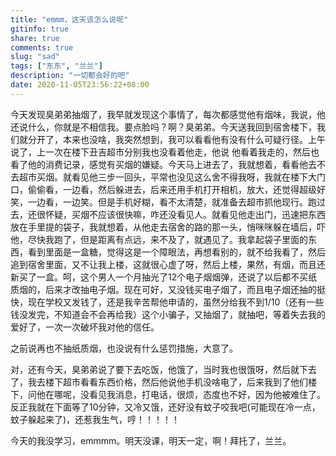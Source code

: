 ```yaml
---
title: "emmm，这天该怎么说呢"
gitinfo: true
share: true
comments: true
slug: "sad"
tags: ["东东", "兰兰"]
description: "一切都会好的吧"
date: 2020-11-05T23:56:22+08:00
---
```


今天发现臭弟弟抽烟了，我早就发现这个事情了，每次都感觉他有烟味，我说，他还说什么，你就是不相信我。要点脸吗？啊？臭弟弟。今天送我回到宿舍楼下，我们就分开了，本来也没啥，我突然想到，我可以看看他有没有什么可疑行径。上午说了，上一次在楼下丑吉超市分别我也没看着他走，他说 他看着我走的，然后也看了他的消费记录，感觉有买烟的嫌疑。今天马上进去了，我就想着，看看他去不去超市买烟。就看见他三步一回头，平常也没见这么舍不得我呀，我就在楼下大门口，偷偷看，一边看，然后躲进去，后来还用手机打开相机，放大，还觉得超级好笑，一边看，一边笑。但是手机好糊，看不太清楚，就准备去超市抓他现行。跑过去，还很怀疑，买烟不应该很快嘛，咋还没看见人。就看见他走出门，迅速把东西放在手里提的袋子，我就想着，从他走去宿舍的路的那一头，悄咪咪躲在墙后，吓他，尽快我跑了，但是距离有点远，来不及了，就遇见了。我拿起袋子里面的东西，看到里面是一盒糖，觉得这是一个障眼法，再想看别的，就不给我看了，然后追到宿舍里面，又不让我上楼，这就很心虚了呀，然后上楼，果然，有烟，而且还新买了一盒。呵，这个男人一个月抽光了12个电子烟烟弹，还说了以后都不买纸质烟的，后来才改抽电子烟。现在可好，又没钱买电子烟了，而且电子烟还抽的挺快，现在学校又发钱了，还是我辛苦帮他申请的，虽然分给我不到1/10（还有一些钱没发完，不知道会不会再给我）这个小骗子，又抽烟了，就抽吧，等着失去我的爱好了，一次一次破坏我对他的信任。

之前说再也不抽纸质烟，也没说有什么惩罚措施，大意了。

对，还有今天，臭弟弟说了要下去吃饭，他饿了，当时我也很饿呀，然后就下去了，我去楼下超市看看东西价格，然后他说他手机没啥电了，后来我到了他们楼下，问他在哪呢，没看见我消息，打电话，很烦，态度也不好，因为他被难住了。反正我就在下面等了10分钟，又冷又饿，还好没有蚊子咬我吧(可能现在冷一点，蚊子躲起来了)，还惹我生气，哼！！！！！

今天的我没学习，emmmm。明天没课，明天一定，啊！拜托了，兰兰。
